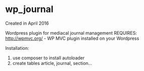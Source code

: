 # wp_journal
Created in April 2016

Wordpress plugin for mediacal journal management
REQUIRES:
http://wpmvc.org/ - WP MVC plugin installed on your Wordpress

Installation:

1. use composer to install autoloader
2. create tables article, journal, section...
